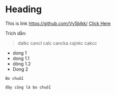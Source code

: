 # Heading


This is link
https://github.com/Vy5blkk/
[Click Here](https://github.com/Vy5blkk/)


Trích dẫn:
> dalkc cancl calc cancka cajnkc cạkcc

- dong 1
 - dong 1.1
 - dòng 1.2
- Dong 2

`Bo chuỗi`

```đây cũng là bo chuỗi```